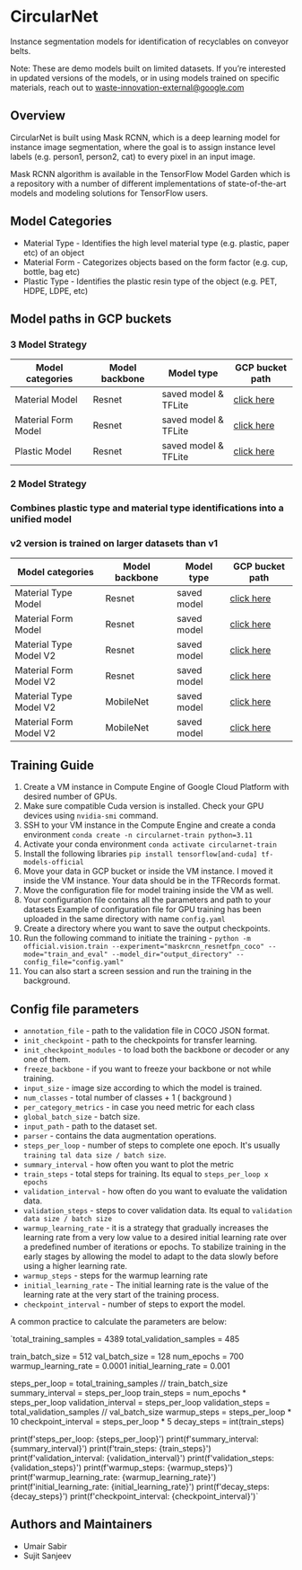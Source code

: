 # CircularNet

Instance segmentation models for identification of recyclables on conveyor
belts.

Note: These are demo models built on limited datasets. If you’re interested in
updated versions of the models, or in using models trained on specific
materials, reach out to waste-innovation-external@google.com

## Overview

CircularNet is built using Mask RCNN, which is a deep learning model for
instance image segmentation, where the goal is to assign instance level labels
(e.g. person1, person2, cat) to every pixel in an input image.

Mask RCNN algorithm is available in the TensorFlow Model Garden which is a
repository with a number of different implementations of state-of-the-art models
and modeling solutions for TensorFlow users.

## Model Categories

-   Material Type - Identifies the high level material type (e.g. plastic, paper
    etc) of an object
-   Material Form - Categorizes objects based on the form factor (e.g. cup,
    bottle, bag etc)
-   Plastic Type - Identifies the plastic resin type of the object (e.g. PET,
    HDPE, LDPE, etc)

## Model paths in GCP buckets

### 3 Model Strategy

| Model categories | Model backbone | Model type | GCP bucket path |
| ------ | ------ | ----- | ------ |
| Material Model | Resnet | saved model & TFLite | [click here](https://storage.googleapis.com/tf_model_garden/vision/waste_identification_ml/material_model.zip) |
| Material Form Model | Resnet | saved model & TFLite | [click here](https://storage.googleapis.com/tf_model_garden/vision/waste_identification_ml/material_form_model.zip) |
|Plastic Model | Resnet | saved model & TFLite | [click here](https://storage.googleapis.com/tf_model_garden/vision/waste_identification_ml/plastic_types_model.zip) |

### 2 Model Strategy
### Combines plastic type and material type identifications into a unified model
### v2 version is trained on larger datasets than v1

Model categories | Model backbone | Model type  | GCP bucket path |
| ------ | ------ | ----- | ------ |
Material Type Model | Resnet | saved model | [click here](https://storage.googleapis.com/tf_model_garden/vision/waste_identification_ml/two_model_strategy/material/material_version_2.zip)
Material Form Model | Resnet | saved model | [click here](https://storage.googleapis.com/tf_model_garden/vision/waste_identification_ml/two_model_strategy/material_form/material_form_version_2.zip)
Material Type Model V2 | Resnet | saved model | [click here](https://storage.googleapis.com/tf_model_garden/vision/waste_identification_ml/resnet_material_v2.zip)
Material Form Model V2 | Resnet | saved model | [click here](https://storage.googleapis.com/tf_model_garden/vision/waste_identification_ml/resnet_material_form_v2.zip)
Material Type Model V2| MobileNet | saved model | [click here](https://storage.googleapis.com/tf_model_garden/vision/waste_identification_ml/mobilenet_material.zip)
Material Form Model V2| MobileNet | saved model | [click here](https://storage.googleapis.com/tf_model_garden/vision/waste_identification_ml/mobilenet_material_form.zip)


## Training Guide

1.  Create a VM instance in Compute Engine of Google Cloud Platform with desired
    number of GPUs.
2.  Make sure compatible Cuda version is installed. Check your GPU devices using
    `nvidia-smi` command.
3.  SSH to your VM instance in the Compute Engine and create a conda environment
    `conda create -n circularnet-train python=3.11`
4. Activate your conda environment
    `conda activate circularnet-train`
5. Install the following libraries
    `pip install tensorflow[and-cuda] tf-models-official`
6. Move your data in GCP bucket or inside the VM instance. I moved it inside
   the VM instance. Your data should be in the TFRecords format.
7. Move the configuration file for model training inside the VM as well.
8. Your configuration file contains all the parameters and path to your datasets
   Example of configuration file for GPU training has been uploaded in the same
   directory with name `config.yaml`
8. Create a directory where you want to save the output checkpoints.
9. Run the following command to initiate the training -
    `python -m official.vision.train --experiment="maskrcnn_resnetfpn_coco"
    --mode="train_and_eval" --model_dir="output_directory"
    --config_file="config.yaml"`
10. You can also start a screen session and run the training in the background.

## Config file parameters

-   `annotation_file` - path to the validation file in COCO JSON format.
-   `init_checkpoint` - path to the checkpoints for transfer learning.
-   `init_checkpoint_modules` - to load both the backbone or decoder or any one
     of them.
-   `freeze_backbone` - if you want to freeze your backbone or not while
     training.
-   `input_size` - image size according to which the model is trained.
-    `num_classes` - total number of classes + 1 ( background )
-   `per_category_metrics` - in case you need metric for each class
-   `global_batch_size` - batch size.
-   `input_path` - path to the dataset set.
-   `parser` - contains the data augmentation operations.
-   `steps_per_loop` - number of steps to complete one epoch. It's usually
     `training tal data size / batch size`.
-   `summary_interval` - how often you want to plot the metric
-   `train_steps` - total steps for training. Its equal to
     `steps_per_loop x epochs`
-   `validation_interval` - how often do you want to evaluate the validation
     data.
-   `validation_steps` - steps to cover validation data. Its equal to
     `validation data size / batch size`
-   `warmup_learning_rate` - it is a strategy that gradually increases the
     learning rate from a very low value to a desired initial learning rate over
     a predefined number of iterations or epochs.
     To stabilize training in the early stages by allowing the model to adapt to
     the data slowly before using a higher learning rate.
-   `warmup_steps` - steps for the warmup learning rate
-   `initial_learning_rate` - The initial learning rate is the value of the
     learning rate at the very start of the training process.
-   `checkpoint_interval` - number of steps to export the model.

A common practice to calculate the parameters are below:

`total_training_samples = 4389
total_validation_samples = 485

train_batch_size = 512
val_batch_size = 128
num_epochs = 700
warmup_learning_rate = 0.0001
initial_learning_rate = 0.001

steps_per_loop = total_training_samples // train_batch_size
summary_interval = steps_per_loop
train_steps = num_epochs * steps_per_loop
validation_interval = steps_per_loop
validation_steps = total_validation_samples // val_batch_size
warmup_steps = steps_per_loop * 10
checkpoint_interval = steps_per_loop * 5
decay_steps = int(train_steps)

print(f'steps_per_loop: {steps_per_loop}')
print(f'summary_interval: {summary_interval}')
print(f'train_steps: {train_steps}')
print(f'validation_interval: {validation_interval}')
print(f'validation_steps: {validation_steps}')
print(f'warmup_steps: {warmup_steps}')
print(f'warmup_learning_rate: {warmup_learning_rate}')
print(f'initial_learning_rate: {initial_learning_rate}')
print(f'decay_steps: {decay_steps}')
print(f'checkpoint_interval: {checkpoint_interval}')`

## Authors and Maintainers
- Umair Sabir
- Sujit Sanjeev